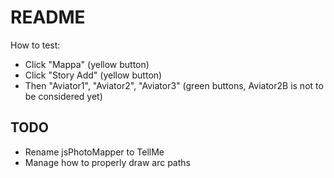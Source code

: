 # README #

How to test:

- Click "Mappa" (yellow button)
- Click "Story Add" (yellow button)
- Then "Aviator1", "Aviator2", "Aviator3" (green buttons, Aviator2B is not to be considered yet)

## TODO ##

- Rename jsPhotoMapper to TellMe
- Manage how to properly draw arc paths
